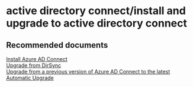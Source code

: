 <properties
	pageTitle="active directory connect/install and upgrade to active directory connect"
	description="active directory connect/install and upgrade to active directory connect"
	service="microsoft.activedirectory"
	resource="activedirectory"
	authors="aashu"
	displayOrder=""
	selfHelpType="generic"
	supportTopicIds="32404460"
	resourceTags=""
	productPesIds="14785"
	cloudEnvironments="public"
/>

# active directory connect/install and upgrade to active directory connect


## **Recommended documents**
[Install Azure AD Connect](https://azure.microsoft.com/documentation/articles/active-directory-aadconnect/#install-azure-ad-connect)<br>
[Upgrade from DirSync](https://azure.microsoft.com/documentation/articles/active-directory-aadconnect-dirsync-upgrade-get-started/)<br>
[Upgrade from a previous version of Azure AD Connect to the latest](https://azure.microsoft.com/documentation/articles/active-directory-aadconnect-upgrade-previous-version/)<br>
[Automatic Upgrade](https://azure.microsoft.com/documentation/articles/active-directory-aadconnect-feature-automatic-upgrade/)
